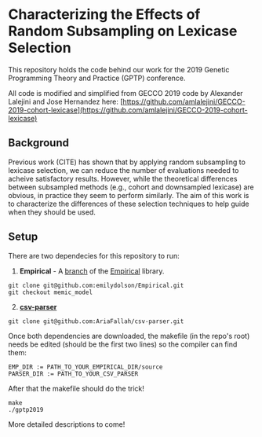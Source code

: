 # Characterizing the Effects of Random Subsampling on Lexicase Selection
This repository holds the code behind our work for the 2019 Genetic Programming Theory and Practice (GPTP) conference.

All code is modified and simplified from GECCO 2019 code by Alexander Lalejini and Jose Hernandez here:
[https://github.com/amlalejini/GECCO-2019-cohort-lexicase](https://github.com/amlalejini/GECCO-2019-cohort-lexicase)

## Background
Previous work (CITE) has shown that by applying random subsampling to lexicase selection, we can reduce the number of evaluations needed to acheive satisfactory results. However, while the theoretical differences between subsampled methods (e.g., cohort and downsampled lexicase) are obvious, in practice they seem to perform similarly. The aim of this work is to characterize the differences of these selection techniques to help guide when they should be used.

## Setup
There are two dependecies for this repository to run: 
1. **Empirical** - A [branch](https://github.com/emilydolson/Empirical/tree/memic_model) of the [Empirical](https://github.com/devosoft/Empirical) library. 
 ```
 git clone git@github.com:emilydolson/Empirical.git
 git checkout memic_model
 ```
2. [**csv-parser**](https://github.com/AriaFallah/csv-parser)
```
git clone git@github.com:AriaFallah/csv-parser.git
```

Once both dependencies are downloaded, the makefile (in the repo's root) needs be edited (should be the first two lines) so the compiler can find them:
```
EMP_DIR := PATH_TO_YOUR_EMPIRICAL_DIR/source
PARSER_DIR := PATH_TO_YOUR_CSV_PARSER
```

After that the makefile should do the trick!

```
make
./gptp2019
```

More detailed descriptions to come!
